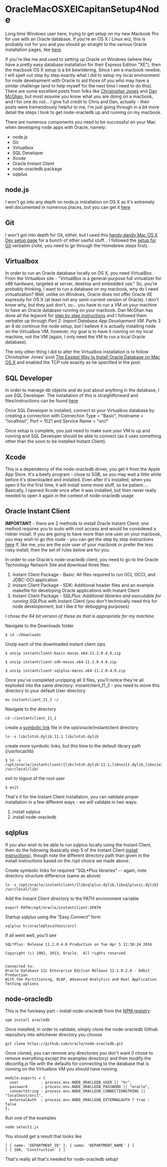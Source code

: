 # OracleMacOSXElCapitanSetup4Node
Long time Windows user here, trying to get setup on my new Macbook Pro for use with an Oracle database.  If you're an OS X / Linux wiz, this is probably not for you and you should go straight to the various Oracle installation pages, like [here](https://github.com/oracle/node-oracledb/blob/master/INSTALL.md#instosx).

If you're like me and used to setting up Oracle on Windows (where they have a pretty easy database installation for their Express Edition "XE"), then the macbook OS X setup is a bit bewildering. Since I am a macbook newbie, I will spell out step by step exactly what I did to setup my local environment for node development with Oracle to aid those of you who may have a similar challenge (and to help myself for the next time I need to do this).  There are some excellent posts from folks like [Christopher Jones](https://blogs.oracle.com/opal/) and [Dan McGhan](https://jsao.io/), but most assume you know what you are doing on a macbook, and I for one do not... I give full credit to Chris and Dan, actually - their posts were tremendously helpful to me, I'm just going through in a bit more detail the steps I took to get node-oracledb up and running on my macbook. 

There are numerous components you need to be successful on your Mac when developing node apps with Oracle, namely:

 - node.js
 - Git
 - Virtualbox
 - SQL Developer
 - Xcode
 - Oracle Instant Client
 - node-oracledb package
 - sqlplus

## node.js ##
I won't go into any depth on node.js installation on OS X as it's extremely well documented in numerous places, but you can get it [here](https://nodejs.org/en/)

## Git ##
I won't got into depth for Git, either, but I used this [handy dandy Mac OS X Dev setup page](https://github.com/nicolashery/mac-dev-setup#mac-os-x-dev-setup) for a bunch of other useful stuff...  I followed the [setup for Git](https://github.com/nicolashery/mac-dev-setup#git) verbatim (note, you need to go through the Homebrew steps first).

## Virtualbox ##
In order to run an Oracle database locally on OS X, you need VirtualBox.  From the Virtualbox site - "VirtualBox is a general-purpose full virtualizer for x86 hardware, targeted at server, desktop and embedded use."  So, you're probably thinking, I want to run a database on my macbook, why do I need virtualization?  Well, unlike on Windows, Oracle does not offer Oracle XE expressly for OS X (at least not any semi-current version of Oracle).  I don't know why, but they just don't, so... you have to run a VM on your machine to have an Oracle database running on your macbook. Dan McGhan has done all the legwork for [step by step instructions](https://jsao.io/2015/10/creating-a-local-sandbox-for-node-js-and-oracle-database/) and I followed them verbatim up through *Part 2: Import Database App Development VM*.  Parts 3 an 4 do continue the node setup, but I believe it is actually installing node on the Virtualbox VM, however, my goal is to have it running on my local machine, not the VM (again, I only need the VM to run a local Oracle database).

The only other thing I did to alter the Virtualbox installation is to follow Christopher Jones' post [The Easiest Way to Install Oracle Database on Mac OS X](https://blogs.oracle.com/opal/entry/the_easiest_way_to_enable) and enabled the TCP rule exactly as he specified in the post.

## SQL Developer ##
In order to manage db objects and do just about anything in the database, I use SQL Developer.  The installation of this is straightforward and files/instructions can be found [here](http://www.oracle.com/technetwork/developer-tools/sql-developer/downloads/index.html)

Once SQL Developer is installed, connect to your Virtualbox database by creating a connection with Connection Type = "Basic", Hostname = "localhost", Port = 1521 and Service Name = "orcl"

Once setup is complete, you just need to make sure your VM is up and running and SQL Developer should be able to connect (as it uses something other than the soon to be installed Instant Client).

## Xcode
This is a dependency of the node-oracledb driver, you get it from the Apple App Store.  It's a beefy program - close to 5GB, so you may wait a little while before it's downloaded and installed. Even after it's installed, when you open it for the first time, it will install some more stuff, so be patient....  Basically, I opened Xcode once after it was installed, but then never really needed to open it again in the context of node-oracledb usage

## Oracle Instant Client ##

**IMPORTANT** - there are 2 methods to install Oracle Instant Client: one method requires you to sudo with root access and would be considered a riskier install. If you are going to have more than one user on your macbook, you may wish to go this route - you can get the step by step instructions [here](https://github.com/gilcrest/OracleMacOSXElCapitanSetup4Node/blob/master/optVersion/README_OPT.md) If, like me, you are the sole user of your macbook or prefer the less risky install, then the set of rules below are for you.

In order to use Oracle's node-oracledb client, you need to go to the Oracle Technology Network Site and download three files:

 1. Instant Client Package - Basic: All files required to run OCI, OCCI, and JDBC-OCI application
 2. Instant Client Package - SDK: Additional header files and an example makefile for developing Oracle applications with Instant Client
 3. Instant Client Package - SQL*Plus: Additional libraries and executable for running SQL*Plus with Instant Client (you don't technically need this for node developement, but I like it for debugging purposes)

*I chose the 64 bit version of these as that is appropriate for my machine.* 

Navigate to the Downloads folder
```
$ cd ~/Downloads
```

Unzip each of the downloaded instant client zips

```
$ unzip instantclient-basic-macos.x64-11.2.0.4.0.zip
```

```
$ unzip instantclient-sdk-macos.x64-11.2.0.4.0.zip
```

```
$ unzip instantclient-sqlplus-macos.x64-11.2.0.4.0.zip
```

Once you've completed unzipping all 3 files, you'll notice they're all exploded into the same directory: instantclient_11_2 - you need to move this directory to your default User directory
```
mv instantclient_11_2 ~/
```
Navigate to the directory
```
cd ~/instantclient_11_2
```
create a [symbolic link](https://en.wikipedia.org/wiki/Symbolic_link) file in the opt/oracle/instantclient directory
```
ln -s libclntsh.dylib.11.1 libclntsh.dylib
```

create more symbolic links, but this time to the default library path (/usr/local/lib)

```
$ ln -s /opt/oracle/instantclient/{libclntsh.dylib.11.1,libnnz11.dylib,libociei.dylib} /usr/local/lib/
```

exit to logout of the root user

```
$ exit
```

That's it for the Instant Client installation, you can validate proper installation in a few different ways - we will validate in two ways:

 1. install sqlplus
 2. install node-oracledb

## sqlplus ##
If you also wish to be able to run sqlplus locally using the Instant Client, then do the following (basically step 5 of the Instant Client [install instructions](http://www.oracle.com/technetwork/topics/intel-macsoft-096467.html#ic_osx_inst)), though note the different directory path than given in the install instructions based on the /opt choice we made above.

Create symbolic links for required "SQL*Plus libraries" -- again, note directory structure difference (same as above)
```
ln -s /opt/oracle/instantclient/{libsqlplus.dylib,libsqlplusic.dylib} /usr/local/lib/
```
Add the Instant Client directory to the PATH environment variable
```
export PATH=/opt/oracle/instantclient:$PATH
```
Startup sqlplus using the "Easy Connect" form
```
sqlplus hr/oracle@localhost/orcl
```
If all went well, you'll see
```
SQL*Plus: Release 11.2.0.4.0 Production on Tue Apr 5 12:30:24 2016

Copyright (c) 1982, 2013, Oracle.  All rights reserved.


Connected to:
Oracle Database 12c Enterprise Edition Release 12.1.0.2.0 - 64bit Production
With the Partitioning, OLAP, Advanced Analytics and Real Application Testing options
```

## node-oracledb ##

This is the fun/easy part - install node-oracledb from the [NPM registry](https://www.npmjs.com/package/oracledb):

```
npm install oracledb
```

Once installed, in order to validate, simply clone the node-oracledb Github repository into whichever directory you choose

```
git clone https://github.com/oracle/node-oracledb.git

```

Once cloned, you can remove any directories you don't want (I chose to remove everything except the examples directory) and then modify the dbconfig.js file with the defaults for connecting to the database that is running on the Virtualbox VM you should have running.

```
module.exports = {
  user          : process.env.NODE_ORACLEDB_USER || "hr",
  password      : process.env.NODE_ORACLEDB_PASSWORD || "oracle",
  connectString : process.env.NODE_ORACLEDB_CONNECTIONSTRING || "localhost/orcl",
  externalAuth  : process.env.NODE_ORACLEDB_EXTERNALAUTH ? true : false
};
```

Run one of the examples
```
node select1.js
```
You should get a result that looks like
```
[ { name: 'DEPARTMENT_ID' }, { name: 'DEPARTMENT_NAME' } ]
[ [ 180, 'Construction' ] ]
```
That's really all that's needed for node-oracledb setup!
